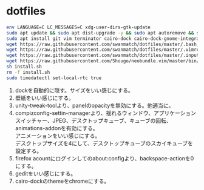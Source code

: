 # dotfiles

```sh
env LANGUAGE=C LC_MESSAGES=C xdg-user-dirs-gtk-update
sudo apt update && sudo apt dist-upgrade -y && sudo apt autoremove && sudo apt clean
sudo apt install git vim terminator cairo-dock cairo-dock-gnome-integration-plug-in compizconfig-settings-manager compiz-plugins compiz-plugins-extra unity-lens-applications unity-lens-files unity-tweak-tool gedit-plugins nemo unity-session gparted yarn mysql-server libmysqlclient-dev graphviz gparted vlc kicad inkscape gimp blender ubuntu-restricted-extras
wget https://raw.githubusercontent.com/swanmatch/dotfiles/master/.bash_aliases
wget https://raw.githubusercontent.com/swanmatch/dotfiles/master/.vimrc
wget https://raw.githubusercontent.com/swanmatch/dotfiles/master/.inputrc
wget https://raw.githubusercontent.com/Shougo/neobundle.vim/master/bin/install.sh
sh install.sh
rm -f install.sh
sudo timedatectl set-local-rtc true
```

1. dockを自動的に隠す。サイズをいい感じにする。
2. 壁紙をいい感じにする。
3. unity-tweak-toolより、panelのopacityを無効にする。他適当に。
4. compizconfig-settin-managerより、揺れるウィンドウ、アプリケーションスイッチャー、JPEG、デスクトップキューブ、キューブの回転、animations-addonを有効にする。  
  アニメーションをいい感じにする。  
  デスクトップサイズを4にして、デスクトップキューブのスカイキューブを設定する。
5. firefox acountにログインしてのabout:configより、backspace-actionを0にする。
6. geditをいい感じにする。
7. cairo-dockのthemeをchromeにする。
